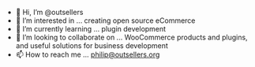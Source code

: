 - 👋 Hi, I’m @outsellers
- 👀 I’m interested in ... creating open source eCommerce
- 🌱 I’m currently learning ... plugin development
- 💞️ I’m looking to collaborate on ... WooCommerce products and plugins, and useful solutions for business development
- 📫 How to reach me ... philip@outsellers.org

<!---
outsellers/outsellers is a ✨ special ✨ repository because its `README.md` (this file) appears on your GitHub profile.
You can click the Preview link to take a look at your changes.
--->
